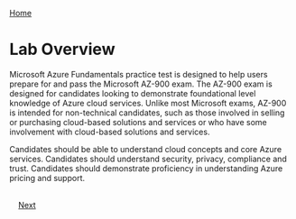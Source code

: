 [Home](./https://github.com/SpektraSystems/AZ-900/blob/master/README.md#az-900-microsoft-azure-fundamentals)
# Lab Overview

Microsoft Azure Fundamentals practice test is designed to help users prepare for and pass the Microsoft AZ-900 exam. The AZ-900 exam is designed for candidates looking to demonstrate foundational level knowledge of Azure cloud services. Unlike most Microsoft exams, AZ-900 is intended for non-technical candidates, such as those involved in selling or purchasing cloud-based solutions and services or who have some involvement with cloud-based solutions and services.

Candidates should be able to understand cloud concepts and core Azure services. Candidates should understand security, privacy, compliance and trust. Candidates should demonstrate proficiency in understanding Azure pricing and support.

&nbsp;&nbsp;&nbsp;&nbsp;&nbsp;&nbsp;&nbsp;&nbsp;&nbsp;&nbsp;&nbsp;&nbsp;&nbsp;&nbsp;&nbsp;&nbsp;&nbsp;&nbsp;&nbsp;&nbsp;&nbsp;&nbsp;&nbsp;&nbsp;&nbsp;&nbsp;&nbsp;&nbsp;&nbsp;&nbsp;&nbsp;&nbsp;&nbsp;&nbsp;&nbsp;&nbsp;&nbsp;&nbsp;&nbsp;&nbsp;&nbsp;&nbsp;&nbsp;&nbsp;&nbsp;&nbsp;&nbsp;&nbsp;&nbsp;&nbsp;&nbsp;&nbsp;&nbsp;&nbsp;&nbsp;&nbsp;&nbsp;&nbsp;&nbsp;&nbsp;&nbsp;&nbsp;&nbsp;&nbsp;&nbsp;&nbsp;&nbsp;&nbsp;&nbsp;&nbsp;&nbsp;&nbsp;&nbsp;&nbsp;&nbsp;&nbsp;&nbsp;&nbsp;&nbsp;&nbsp;&nbsp;&nbsp;&nbsp;&nbsp;&nbsp;&nbsp;&nbsp;&nbsp;&nbsp;&nbsp;&nbsp;&nbsp;&nbsp;&nbsp;&nbsp;&nbsp;&nbsp;&nbsp;&nbsp;&nbsp;&nbsp;&nbsp;&nbsp;&nbsp;&nbsp;&nbsp;&nbsp;&nbsp;&nbsp;&nbsp;&nbsp;&nbsp;&nbsp;&nbsp;&nbsp;&nbsp;&nbsp;&nbsp;&nbsp;&nbsp;&nbsp;&nbsp;&nbsp;&nbsp;&nbsp;&nbsp;&nbsp;&nbsp;&nbsp;&nbsp;&nbsp;&nbsp;[Next](./)
